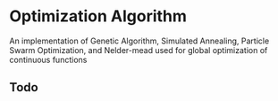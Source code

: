 # Optimization Algorithm

An implementation of Genetic Algorithm, Simulated Annealing, Particle Swarm Optimization, and Nelder-mead used for global optimization of continuous functions

## Todo
